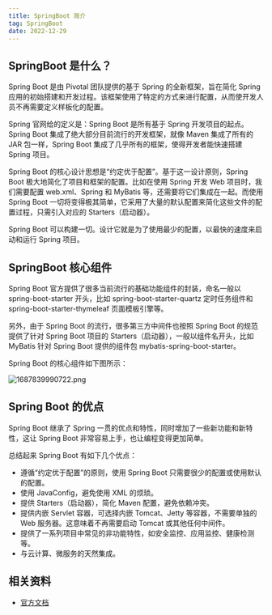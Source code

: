 ```yaml
---
title: SpringBoot 简介
tag: SpringBoot
date: 2022-12-29
---
```


## SpringBoot 是什么？

Spring Boot 是由 Pivotal 团队提供的基于 Spring 的全新框架，旨在简化 Spring 应用的初始搭建和开发过程。该框架使用了特定的方式来进行配置，从而使开发人员不再需要定义样板化的配置。

Spring 官网给的定义是：Spring Boot 是所有基于 Spring 开发项目的起点。Spring Boot 集成了绝大部分目前流行的开发框架，就像 Maven 集成了所有的 JAR 包一样，Spring Boot 集成了几乎所有的框架，使得开发者能快速搭建 Spring 项目。

Spring Boot 的核心设计思想是“约定优于配置”。基于这一设计原则，Spring Boot 极大地简化了项目和框架的配置。比如在使用 Spring 开发 Web 项目时，我们需要配置 web.xml、Spring 和 MyBatis 等，还需要将它们集成在一起。而使用 Spring Boot 一切将变得极其简单，它采用了大量的默认配置来简化这些文件的配置过程，只需引入对应的 Starters（启动器）。

Spring Boot 可以构建一切。设计它就是为了使用最少的配置，以最快的速度来启动和运行 Spring 项目。

## SpringBoot 核心组件

Spring Boot 官方提供了很多当前流行的基础功能组件的封装，命名一般以 spring-boot-starter 开头，比如 spring-boot-starter-quartz 定时任务组件和 spring-boot-starter-thymeleaf 页面模板引擎等。

另外，由于 Spring Boot 的流行，很多第三方中间件也按照 Spring Boot 的规范提供了针对 Spring Boot 项目的 Starters（启动器），一般以组件名开头，比如 MyBatis 针对 Spring Boot 提供的组件包 mybatis-spring-boot-starter。

Spring Boot 的核心组件如下图所示：

![1687839990722.png](https://cdn.jsdelivr.net/gh/AlexChen68/OSS@master/images/2023/1687839990722.png)

## Spring Boot 的优点

Spring Boot 继承了 Spring 一贯的优点和特性，同时增加了一些新功能和新特性，这让 Spring Boot 非常容易上手，也让编程变得更加简单。

总结起来 Spring Boot 有如下几个优点：
- 遵循“约定优于配置”的原则，使用 Spring Boot 只需要很少的配置或使用默认的配置。
- 使用 JavaConfig，避免使用 XML 的烦琐。
- 提供 Starters（启动器），简化 Maven 配置，避免依赖冲突。
- 提供内嵌 Servlet 容器，可选择内嵌 Tomcat、Jetty 等容器，不需要单独的 Web 服务器。这意味着不再需要启动 Tomcat 或其他任何中间件。
- 提供了一系列项目中常见的非功能特性，如安全监控、应用监控、健康检测等。
- 与云计算、微服务的天然集成。

## 相关资料

- [官方文档](https://docs.spring.io/spring-boot/docs/current/reference/html/)